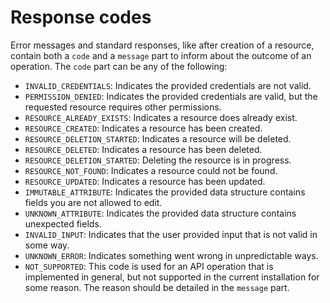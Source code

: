 # Response codes

Error messages and standard responses, like after creation of a resource, contain both a `code` and a `message` part to inform about the outcome of an operation. The `code` part can be any of the following:

- `INVALID_CREDENTIALS`: Indicates the provided credentials are not valid.
- `PERMISSION_DENIED`: Indicates the provided credentials are valid, but the requested resource requires other permissions.
- `RESOURCE_ALREADY_EXISTS`: Indicates a resource does already exist.
- `RESOURCE_CREATED`: Indicates a resource has been created.
- `RESOURCE_DELETION_STARTED`: Indicates a resource will be deleted.
- `RESOURCE_DELETED`: Indicates a resource has been deleted.
- `RESOURCE_DELETION_STARTED`: Deleting the resource is in progress.
- `RESOURCE_NOT_FOUND`: Indicates a resource could not be found.
- `RESOURCE_UPDATED`: Indicates a resource has been updated.
- `IMMUTABLE_ATTRIBUTE`: Indicates the provided data structure contains fields you are not allowed to edit.
- `UNKNOWN_ATTRIBUTE`: Indicates the provided data structure contains unexpected fields.
- `INVALID_INPUT`: Indicates that the user provided input that is not valid in some way.
- `UNKNOWN_ERROR`: Indicates something went wrong in unpredictable ways.
- `NOT_SUPPORTED`: This code is used for an API operation that is implemented in general, but not supported in the current installation for some reason. The reason should be detailed in the `message` part.
